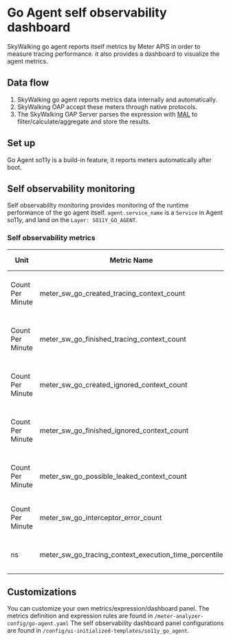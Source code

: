 # Go Agent self observability dashboard

SkyWalking go agent reports itself metrics by Meter APIS in order to measure tracing performance.
it also provides a dashboard to visualize the agent metrics.

## Data flow
1. SkyWalking go agent reports metrics data internally and automatically.
2. SkyWalking OAP accept these meters through native protocols.
3. The SkyWalking OAP Server parses the expression with [MAL](../../concepts-and-designs/mal.md) to filter/calculate/aggregate and store the results.

## Set up
Go Agent so11y is a build-in feature, it reports meters automatically after boot.

## Self observability monitoring
Self observability monitoring provides monitoring of the runtime performance of the go agent itself. `agent.service_name` is a `Service` in Agent so11y, and land on the `Layer: SO11Y_GO_AGENT`.

### Self observability metrics

| Unit             | Metric Name                                           | Description                                 | Data Source         |
|------------------|-------------------------------------------------------|---------------------------------------------|---------------------|
| Count Per Minute | meter_sw_go_created_tracing_context_count             | Created Tracing Context Count (Per Minute)  | SkyWalking Go Agent |
| Count Per Minute | meter_sw_go_finished_tracing_context_count            | Finished Tracing Context Count (Per Minute) | SkyWalking Go Agent |
| Count Per Minute | meter_sw_go_created_ignored_context_count             | Created Ignored Context Count (Per Minute)  | SkyWalking Go Agent |
| Count Per Minute | meter_sw_go_finished_ignored_context_count            | Finished Ignored Context Count (Per Minute) | SkyWalking Go Agent |
| Count Per Minute | meter_sw_go_possible_leaked_context_count             | Possible Leak Context Count (Per Minute)    | SkyWalking Go Agent |
| Count Per Minute | meter_sw_go_interceptor_error_count                   | Interceptor Error Count (Per Minute)        | SkyWalking Go Agent |
| ns               | meter_sw_go_tracing_context_execution_time_percentile | Tracing Context Execution Time (ns)         | SkyWalking Go Agent |

## Customizations
You can customize your own metrics/expression/dashboard panel.
The metrics definition and expression rules are found in `/meter-analyzer-config/go-agent.yaml`
The self observability dashboard panel configurations are found in `/config/ui-initialized-templates/so11y_go_agent`.
